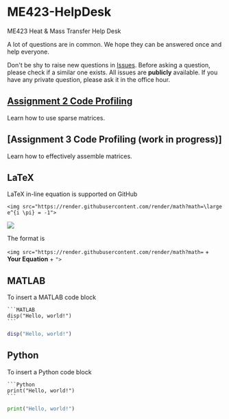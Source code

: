 # ME423-HelpDesk
ME423 Heat &amp; Mass Transfer Help Desk

A lot of questions are in common. We hope they can be answered once and help everyone. 

Don't be shy to raise new questions in [Issues](https://github.com/BrushXue/ME423-HelpDesk/issues). Before asking a question, please check if a similar one exists. All issues are **publicly** available. If you have any private question, please ask it in the office hour.

## [Assignment 2 Code Profiling](https://github.com/BrushXue/ME423-HelpDesk/blob/main/Assignment2.md)
Learn how to use sparse matrices.

## [Assignment 3 Code Profiling (work in progress)]
Learn how to effectively assemble matrices.

## LaTeX
LaTeX in-line equation is supported on GitHub
```
<img src="https://render.githubusercontent.com/render/math?math=\large e^{i \pi} = -1">
```
<img src="https://render.githubusercontent.com/render/math?math=\large e^{i \pi} = -1">

The format is

`<img src="https://render.githubusercontent.com/render/math?math=` + **Your Equation** + `">`

## MATLAB

To insert a MATLAB code block
~~~
```MATLAB
disp("Hello, world!")
```
~~~
```MATLAB
disp("Hello, world!")
```
## Python

To insert a Python code block
~~~
```Python
print("Hello, world!")
```
~~~
```Python
print("Hello, world!")
```
